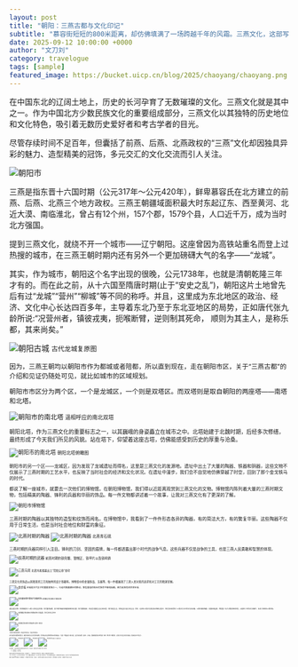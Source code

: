 ```yaml
---
layout: post
title: "朝阳：三燕古都与文化印记"
subtitle: "慕容街短短的800米距离，却仿佛填满了一场跨越千年的风霜。三燕文化，这部写在中国东北大地上的壮丽史诗，正等待着每一位来访者，亲自翻阅它的过去与未来。"
date: 2025-09-12 10:00:00 +0000
author: "文刀刘"
category: travelogue
tags: [sample]
featured_image: https://bucket.uicp.cn/blog/2025/chaoyang/chaoyang.png
---
```


在中国东北的辽阔土地上，历史的长河孕育了无数璀璨的文化。三燕文化就是其中之一。作为中国北方少数民族文化的重要组成部分，三燕文化以其独特的历史地位和文化特色，吸引着无数历史爱好者和考古学者的目光。

尽管存续时间不足百年，但囊括了前燕、后燕、北燕政权的“三燕”文化却因独具异彩的魅力、造型精美的冠饰，多元交汇的文化交流而引人关注。

![朝阳市](https://bucket.uicp.cn/blog/2025/chaoyang/chaoyang.png)

三燕是指东晋十六国时期（公元317年～公元420年），鲜卑慕容氏在北方建立的前燕、后燕、北燕三个地方政权。三燕王朝疆域面积最大时东起辽东、西至黄河、北近大漠、南临淮北，曾占有12个州，157个郡，1579个县，人口近千万，成为当时北方强国。

提到三燕文化，就绕不开一个城市——辽宁朝阳。这座曾因为高铁站重名而登上过热搜的城市，在三燕王朝时期内还有另外一个更加磅礴大气的名字——“龙城”。

其实，作为城市，朝阳这个名字出现的很晚，公元1738年，也就是清朝乾隆三年才有的。而在此之前，从十六国至隋唐时期(止于“安史之乱”)，朝阳这片土地曾先后有过“龙城”“营州”“柳城”等不同的称呼。并且，这里成为东北地区的政治、经济、文化中心长达四百多年，主导着东北乃至于东北亚地区的局势，正如唐代张九龄所说:“况营州者，镇彼戎夷，扼喉断臂，逆则制其死命， 顺则为其主人，是称乐都，其来尚矣。”

![朝阳古城](https://bucket.uicp.cn/blog/2025/chaoyang/longcheng.jpg)
<small>古代龙城复原图

因为，三燕王朝均以朝阳市作为都城或者陪都，所以直到现在，走在朝阳市区，关于“三燕古都”的介绍和见证仍随处可见，就比如城市的区域规划。

朝阳市市区分为两个区，一个是龙城区，一个则是双塔区。而双塔则是取自朝阳的两座塔——南塔和北塔。

![朝阳市的南北塔](https://bucket.uicp.cn/blog/2025/chaoyang/nanbeita.jpg)
<small>遥相呼应的南北双塔

朝阳北塔，作为三燕文化的重要标志之一，以其巍峨的身姿矗立在城市之中。北塔始建于北魏时期，后经多次修缮，最终形成了今天我们所见的风貌。站在塔下，仰望着这座古塔，仿佛能感受到历史的厚重与沧桑。

![朝阳市的南北塔](https://bucket.uicp.cn/blog/2025/chaoyang/chaoyangta.jpg)
<small>朝阳北塔俯瞰图

朝阳市的另一个区——龙城区，因为发现了龙城遗址而得名，这里是三燕文化的发源地。遗址中出土了大量的陶器、铁器和铜器，这些文物不仅展示了三燕时期的工艺水平，也反映了当时社会的经济和文化状况。在遗址中漫步，我们会不自觉地仿佛穿越了时空，回到了那个金戈铁马的时代。

都说了解一座城市，就要去一次他们的博物馆。在朝阳博物馆，我们得以近距离观赏到三燕文化的文物。博物馆内陈列着大量的三燕时期文物，包括精美的陶器、锋利的兵器和华丽的饰品。每一件文物都讲述着一个故事，让我对三燕文化有了更深的了解。

![朝阳市博物馆](https://bucket.uicp.cn/blog/2025/chaoyang/chaoyangmuseum.jpg)

三燕时期的陶器以其独特的造型和纹饰而闻名。在博物馆中，我看到了一件件形态各异的陶器，有的简洁大方，有的繁复华丽。这些陶器不仅用于日常生活，也是当时社会地位和财富的象征。

![北燕时期的陶器](https://bucket.uicp.cn/blog/2025/chaoyang/taoqi1.png)
![北燕时期的陶器](https://bucket.uicp.cn/blog/2025/chaoyang/taoqi2.jpg)
<small>北燕青石砚

三燕时期的兵器同样引人注目。锋利的刀剑、坚固的盾牌，每一件都透露出那个时代的战争气息。这些兵器不仅是战争的工具，也是三燕人民勇敢和智慧的体现。

![前燕时期的武器](https://bucket.uicp.cn/blog/2025/chaoyang/toukui.jpg)
<small>前燕时期的铁兜鍪、银帽正、铁甲片以及铁鸣镝

![三燕马具](https://bucket.uicp.cn/blog/2025/chaoyang/yin.jpg)
<small>北燕冯素弗墓出土“范阳公章”金印

三燕文化的饰品以其精美的工艺和独特的设计而著称。博物馆中的金银饰品、玉器等，每一件都展现了三燕人民对美的追求和对工艺的精湛掌握。

![金步摇](https://bucket.uicp.cn/blog/2025/chaoyang/jinbuyao.jpg)
<small>步摇是古代女子的重要首饰之一，行走时随着脚步的移动，那些垂挂的珠玉花饰会不停地摇颤。图为前燕花树状金步摇<small>

![前燕鎏金镂空翼形片铜鞍桥饰](https://bucket.uicp.cn/blog/2025/chaoyang/toushi.jpg)
<small>前燕鎏金镂空翼形片铜鞍桥饰

通过这些文物，我仿佛看到了三燕人民的生活场景。他们勤劳智慧，善于制作精美的陶器和锋利的兵器；他们勇敢善战，用这些兵器保卫自己的家园；他们热爱生活，用饰品装点自己的生活。同时，在探访三燕文化遗址和文物的过程中，我也深刻感受到了三燕文化与中原文化的交融。三燕时期的陶器、兵器和饰品等，既保留了北方少数民族的特色，又吸收了中原文化的精华，形成了独特的三燕风格。

![前燕鎏金镂空翼形片铜鞍桥饰](https://bucket.uicp.cn/blog/2025/chaoyang/canpian.jpg)
<small>北燕壁画，再现当时的生活状态

![前燕鎏金镂空翼形片铜鞍桥饰](https://bucket.uicp.cn/blog/2025/chaoyang/zhuanhua.jpg)
<small>前燕的《膳食图》

三燕文化的遗址和文物，不仅是历史的见证，也是文化的传承。

如今在朝阳市南塔和北塔之间，朝阳市政府的大兴文化建市的战略，将背水临山的古建筑群穿串似的衔接起来，于是这一地段变成了城市之眼，古街将南北双塔、佑顺寺、关帝庙、燕都城墙遗址有序地连成一条线，既方便了观瞻游览，又形成了阵容强大的文化底蕴。而这条街就叫“慕容街”。

![慕容街街景](https://bucket.uicp.cn/blog/2025/chaoyang/murongjie.jpg)
![慕容街街景](https://bucket.uicp.cn/blog/2025/chaoyang/murongjie2.jpg)
![慕容街街景](https://bucket.uicp.cn/blog/2025/chaoyang/murongjie3.jpg)
<small>慕容街街景 摄影/王群

走在慕容街，抬头就能看见由金庸先生题写的街名。不仅如此，金庸先生还为慕容街写就一副对联：

>龙城朝阳，三燕故都；<br />传奇慕容，华夏一脉。

金庸先生的墨宝无声地诉说着这段传奇。走在慕容街上，街道两旁的古今光影交错，仿佛每一步都能踩响历史的回音。

三燕，早已不是一个尘封于史书中的名字。它是一段融入血脉的记忆，是一种扎根于土地的气质。它在北塔的砖石纹路里，在博物馆的陶器釉色中，更在今日“龙城”朝阳的城市脉动里。

慕容街短短的800米距离，却仿佛填满了一场跨越千年的风霜。三燕文化，这部写在中国东北大地上的壮丽史诗，正等待着每一位来访者，亲自翻阅它的过去与未来。